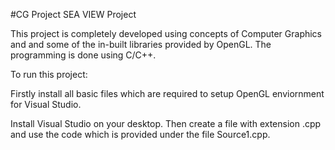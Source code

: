 #CG Project
SEA VIEW Project

This project is completely developed using concepts of Computer Graphics and and some of the in-built libraries provided by OpenGL.
The programming is done using C/C++.

To run this project:

Firstly install all basic files which are required to setup OpenGL enviornment for Visual Studio.

Install Visual Studio on your desktop.
Then create a file with extension .cpp and use the code which is provided under the file Source1.cpp.

